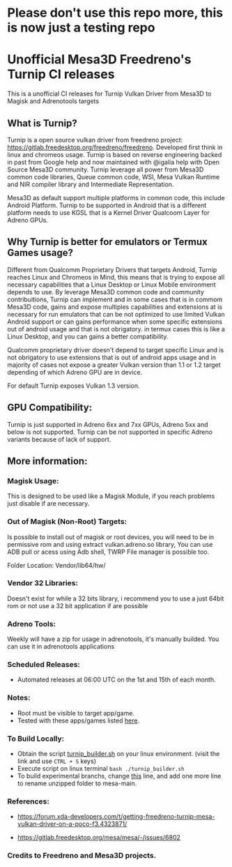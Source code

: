 # Please don't use this repo more, this is now just a testing repo

# Unofficial Mesa3D Freedreno's Turnip CI releases

  This is a unofficial CI releases for Turnip Vulkan Driver from Mesa3D to Magisk and Adrenotools targets

## What is Turnip?

 Turnip is a open source vulkan driver from freedreno project: https://gitlab.freedesktop.org/freedreno/freedreno. Developed first think in linux and chromeos usage.
 Turnip is based on reverse engineering backed in past from Google help and now maintained with @igalia help with Open Source Mesa3D community.
 Turnip leverage all power from Mesa3D common code libraries, Queue common code, WSI, Mesa Vulkan Runtime and NIR compiler library and Intermediate Representation.

 Mesa3D as default support multiple platforms in common code, this include Android Platform. Turnip to be supported in Android
 that is a different platform needs to use KGSL that is a Kernel Driver Qualcoom Layer for Adreno GPUs.

## Why Turnip is better for emulators or Termux Games usage?

  Different from Qualcomm Proprietary Drivers that targets Android, Turnip reaches Linux and Chromeos in Mind, this means
  that is trying to expose all necessary capabilities that a Linux Desktop or Linux Mobile environment depends to use. 
  By leverage Mesa3D common code and community contribuitions, Turnip can implement and in some cases that is in commom Mesa3D
  code, gains and expose multiples capabilities and extensions at is necessary for run emulators that can be not optimized to use
  limited Vulkan Android support or can gains performance when some specific extensions out of android usage and that is not obrigatory.
  in termux cases this is like a Linux Desktop, and you can gains a better compatibility.

  Qualcomm proprietary driver doesn't depend to target specific Linux and is not obrigatory to use extensions that is out of android apps usage
  and in majority of cases not expose a greater Vulkan version than 1.1 or 1.2 target depending of which Adreno GPU are in device.

  For default Turnip exposes Vulkan 1.3 version.

## GPU Compatibility:
  
  Turnip is just supported in Adreno 6xx and 7xx GPUs, Adreno 5xx and below is not supported.
  Turnip can be not supported in specific Adreno variants because of lack of support.

## More information:

### Magisk Usage:

  This is designed to be used like a Magisk Module, if you reach problems just disable if are necessary.

### Out of Magisk (Non-Root) Targets:

 Is possible to install out of magisk or root devices, you will need to be in permissive rom
 and using extract vulkan.adreno.so library, You can use ADB pull or acess using Adb shell, TWRP File manager is possible too.

 Folder Location: Vendor/lib64/hw/


### Vendor 32 Libraries:
 Doesn't exist for while a 32 bits library, i recommend you to use a just 64bit rom or not use a 32 bit application if are possible


### Adreno Tools:
 Weekly will have a zip for usage in adrenotools, it's manually builded.
 You can use it in adrenotools applications
  
### Scheduled Releases:
- Automated releases at 06:00 UTC on the 1st and 15th of each month.

### Notes:
- Root must be visible to target app/game.
- Tested with these apps/games listed [here](list.md).

### To Build Locally:
- Obtain the script [turnip_builder.sh](https://raw.githubusercontent.com/ilhan-athn7/freedreno_turnip-CI/main/turnip_builder.sh) on your linux environment. (visit the link and use ```CTRL + S``` keys)
- Execute script on linux terminal ```bash ./turnip_builder.sh```
- To build experimental branchs, change [this](https://github.com/ilhan-athn7/freedreno_turnip-CI/blob/c704685653879114860ce4cae9629a2511c6eeea/turnip_builder.sh#L50) line, and add one more line to rename unzipped folder to mesa-main.

### References:

- https://forum.xda-developers.com/t/getting-freedreno-turnip-mesa-vulkan-driver-on-a-poco-f3.4323871/

- https://gitlab.freedesktop.org/mesa/mesa/-/issues/6802

### Credits to Freedreno and Mesa3D projects.
